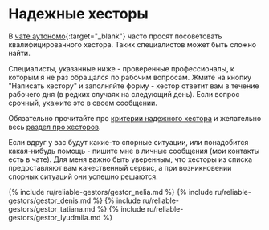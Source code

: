 # Надежные хесторы

В [чате аутономо](https://bit.ly/it-autonomos-es){:target="_blank"} часто просят посоветовать квалифицированного
хестора. Таких специалистов может быть сложно найти.

Специалисты, указанные ниже - проверенные профессионалы, к которым я не раз обращался по рабочим вопросам. Жмите на
кнопку "Написать хестору" и заполняйте форму - хестор ответит вам в течение рабочего дня (в редких случаях на
следующий день). Если вопрос срочный, укажите это в своем сообщении.

Обязательно прочитайте про [критерии надежного хестора](#критерии-надежного-хестора) и желательно
весь [раздел про хесторов](#хестор-1).

Если вдруг у вас будут какие-то спорные ситуации, или понадобится какая-нибудь помощь - пишите мне в личные
сообщения (мои контакты есть в чате). Для меня важно быть уверенным, что хесторы из списка предоставляют вам
качественный сервис, а при возникновении спорных ситуаций они успешно решаются.

{% include ru/reliable-gestors/gestor_nelia.md %}
{% include ru/reliable-gestors/gestor_denis.md %}
{% include ru/reliable-gestors/gestor_tatiana.md %}
{% include ru/reliable-gestors/gestor_lyudmila.md %}
